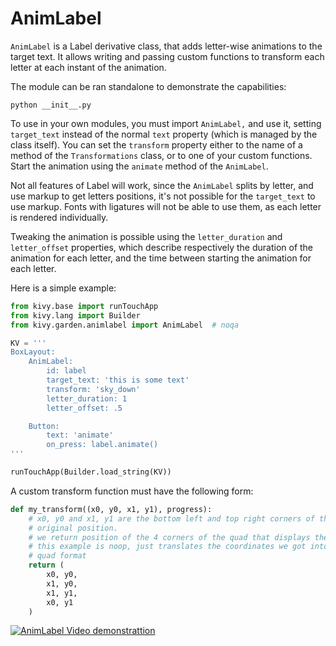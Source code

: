 AnimLabel
=========

`AnimLabel` is a Label derivative class, that adds letter-wise animations to the
target text. It allows writing and passing custom functions to transform each
letter at each instant of the animation.

The module can be ran standalone to demonstrate the capabilities:

```
python __init__.py
```


To use in your own modules, you must import `AnimLabel,` and use it, setting
`target_text` instead of the normal `text` property (which is managed by the
class itself). You can set the `transform` property either to the name of
a method of the `Transformations` class, or to one of your custom functions.
Start the animation using the `animate` method of the `AnimLabel`.

Not all features of Label will work, since the `AnimLabel` splits by letter,
and use markup to get letters positions, it's not possible for the
`target_text` to use markup. Fonts with ligatures will not be able to use them,
as each letter is rendered individually.

Tweaking the animation is possible using the `letter_duration` and
`letter_offset` properties, which describe respectively the duration of the
animation for each letter, and the time between starting the animation for each
letter.

Here is a simple example:

```python
from kivy.base import runTouchApp
from kivy.lang import Builder
from kivy.garden.animlabel import AnimLabel  # noqa

KV = '''
BoxLayout:
    AnimLabel:
        id: label
        target_text: 'this is some text'
        transform: 'sky_down'
        letter_duration: 1
        letter_offset: .5

    Button:
        text: 'animate'
        on_press: label.animate()
'''

runTouchApp(Builder.load_string(KV))
```

A custom transform function must have the following form:

```python
def my_transform((x0, y0, x1, y1), progress):
    # x0, y0 and x1, y1 are the bottom left and top right corners of the
    # original position.
    # we return position of the 4 corners of the quad that displays the letter
    # this example is noop, just translates the coordinates we got into the
    # quad format
    return (
        x0, y0,
        x1, y0,
        x1, y1,
        x0, y1
    )
```

[![AnimLabel Video demonstrattion](http://img.youtube.com/vi/PUD_RTmpxag/0.jpg)](http://www.youtube.com/watch?v=PUD_RTmpxag "AnimLabel Video demonstration")
